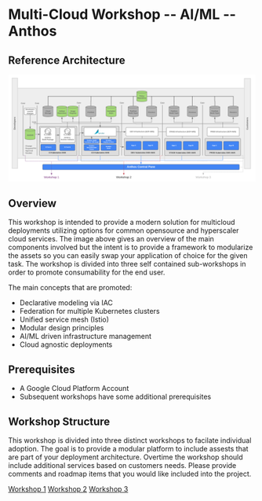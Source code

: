 #   Multi-Cloud Workshop -- AI/ML -- Anthos
## Reference Architecture

![Workshop Screenshot](images/multi-cloud-arch.png?raw=true "Workshop Diagram")

## Overview

This workshop is intended to provide a modern solution for multicloud deployments utilizing options for common opensource and hyperscaler cloud services.  The image above gives an overview of the main components involved but the intent is to provide a framework to modularize the assets so you can easily swap your application of choice for the given task.  The workshop is divided into three self contained sub-workshops in order to promote consumability for the end user. 

The main concepts that are promoted:
*  Declarative modeling via IAC 
*  Federation for multiple Kubernetes clusters
*  Unified service mesh (Istio)
*  Modular design principles
*  AI/ML driven infrastructure management
*  Cloud agnostic deployments

## Prerequisites
*  A Google Cloud Platform Account
*  Subsequent workshops have some additional prerequisites

## Workshop Structure
This workshop is divided into three distinct workshops to facilate individual adoption.  The goal is to provide a modular platform to include assests that are part of your deployment architecture.  Overtime the workshop should include additional services based on customers needs.  Please provide comments and roadmap items that you would like included into the project. 

[Workshop 1](https://github.com/tgaillard1/multi-cloud-workshop/blob/master/workshop1.md "Workshop 1")
[Workshop 2](https://github.com/tgaillard1/multi-cloud-workshop/blob/master/workshop2.md "Workshop 2")
[Workshop 3](https://github.com/tgaillard1/multi-cloud-workshop/blob/master/workshop3.md "Workshop 3")

